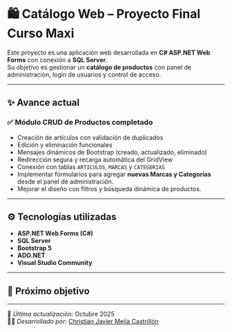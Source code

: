 # 🛍️ Catálogo Web – Proyecto Final Curso Maxi

Este proyecto es una aplicación web desarrollada en **C# ASP.NET Web Forms** con conexión a **SQL Server**.  
Su objetivo es gestionar un **catálogo de productos** con panel de administración, login de usuarios y control de acceso.

---

## ✨ Avance actual

### ✅ Módulo CRUD de Productos completado
- Creación de artículos con validación de duplicados  
- Edición y eliminación funcionales  
- Mensajes dinámicos de Bootstrap (creado, actualizado, eliminado)  
- Redirección segura y recarga automática del GridView  
- Conexión con tablas `ARTICULOS`, `MARCAS` y `CATEGORIAS`
- Implementar formularios para agregar **nuevas Marcas y Categorías** desde el panel de administración.  
- Mejorar el diseño con filtros y búsqueda dinámica de productos.
---

## ⚙️ Tecnologías utilizadas
- **ASP.NET Web Forms (C#)**
- **SQL Server**
- **Bootstrap 5**
- **ADO.NET**
- **Visual Studio Community**

---

## 🧠 Próximo objetivo


---

📅 *Última actualización:* Octubre 2025  
👨‍💻 *Desarrollado por:* [Christian Javier Mejía Castrillón](https://github.com/ChristianJavierMejiaCastrillon)
